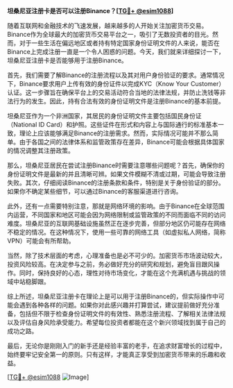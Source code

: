 **坦桑尼亚注册卡是否可以注册Binance？[[TG💪+ @esim1088](https://t.me/s/esim1088)]**

随着互联网和金融技术的飞速发展，越来越多的人开始关注加密货币交易。Binance作为全球最大的加密货币交易平台之一，吸引了无数投资者的目光。然而，对于一些生活在偏远地区或者持有特定国家身份证明文件的人来说，能否在Binance上完成注册一直是一个令人困惑的问题。今天，我们就来详细探讨一下，坦桑尼亚注册卡是否能够用于注册Binance。

首先，我们需要了解Binance的注册流程以及其对用户身份验证的要求。通常情况下，Binance要求用户上传有效的身份证件以完成KYC（Know Your Customer）认证。这一步骤旨在确保平台上的交易活动符合当地的法律法规，并防止洗钱等非法行为的发生。因此，持有合法有效的身份证明文件是注册Binance的基本前提。

坦桑尼亚作为一个非洲国家，其居民的身份证明文件主要包括国民身份证（National ID Card）和护照。这些证件在形式和内容上与国际通行的标准基本一致，理论上应该能够满足Binance的注册需求。然而，实际情况可能并不那么简单。由于各国之间的法律体系和监管政策存在差异，Binance可能会根据具体国家的情况调整其注册政策。

那么，坦桑尼亚居民在尝试注册Binance时需要注意哪些问题呢？首先，确保你的身份证明文件是最新的并且清晰可辨。如果文件模糊不清或过期，可能会导致注册失败。其次，仔细阅读Binance的注册条款和条件，特别是关于身份验证的部分。如果你不确定某些细节，可以通过Binance的客服渠道进行咨询。

此外，还有一点需要特别注意，那就是网络环境的影响。由于Binance在全球范围内运营，不同国家和地区可能会因为网络限制或监管政策的不同而面临不同的访问难度。坦桑尼亚的互联网基础设施虽然正在逐步完善，但部分地区仍可能存在网络不稳定的情况。在这种情况下，使用一些可靠的网络工具（如虚拟私人网络，简称VPN）可能会有所帮助。

当然，除了技术层面的考虑，心理准备也是必不可少的。加密货币市场波动较大，投资风险较高。在决定参与之前，务必做好充分的研究和规划，避免盲目跟风操作。同时，保持良好的心态，理性对待市场变化，才能在这个充满机遇与挑战的领域中站稳脚跟。

综上所述，坦桑尼亚注册卡在理论上是可以用于注册Binance的，但实际操作中可能会遇到各种各样的问题。如果你对此感兴趣并打算尝试，建议提前做好充分准备，包括但不限于检查身份证明文件的有效性、熟悉注册流程、了解相关法律法规以及评估自身风险承受能力。希望每位投资者都能在这个新兴领域找到属于自己的成功之路。

最后，无论你是刚刚入门的新手还是经验丰富的老手，在追求财富增长的过程中，始终要牢记安全第一的原则。只有这样，才能真正享受到加密货币带来的乐趣和收益。

[[TG💪+ @esim1088](https://t.me/s/esim1088) ![Image](https://i.postimg.cc/4NQfJmqS/Snipaste-2025-05-13-00-14-12.png)]